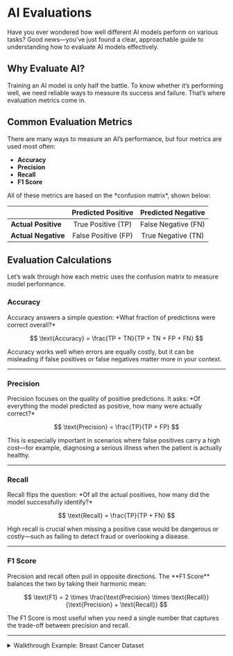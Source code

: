 # AI Evaluations

<p>Have you ever wondered how well different AI models perform on various tasks?  
Good news—you’ve just found a clear, approachable guide to understanding how to evaluate AI models effectively.</p>

## Why Evaluate AI?
<p>Training an AI model is only half the battle. To know whether it’s performing well, we need reliable ways to measure its success and failure. That’s where evaluation metrics come in.</p>

## Common Evaluation Metrics
<p>There are many ways to measure an AI’s performance, but four metrics are used most often:</p>

- **Accuracy**
- **Precision**
- **Recall**
- **F1 Score**

<p>All of these metrics are based on the *confusion matrix*, shown below:</p>

|                  | **Predicted Positive** | **Predicted Negative** |
| :--------------- | :--------------------: | :--------------------: |
| **Actual Positive** | True Positive (TP)    | False Negative (FN)    |
| **Actual Negative** | False Positive (FP)   | True Negative (TN)     |

## Evaluation Calculations
<p>Let’s walk through how each metric uses the confusion matrix to measure model performance.</p>

### Accuracy
<p>Accuracy answers a simple question: *What fraction of predictions were correct overall?*</p>

$$
\text{Accuracy} = \frac{TP + TN}{TP + TN + FP + FN}
$$

<p>Accuracy works well when errors are equally costly, but it can be misleading if false positives or false negatives matter more in your context.</p>

---

### Precision
<p>Precision focuses on the quality of positive predictions. It asks: *Of everything the model predicted as positive, how many were actually correct?*</p>

$$
\text{Precision} = \frac{TP}{TP + FP}
$$

<p>This is especially important in scenarios where false positives carry a high cost—for example, diagnosing a serious illness when the patient is actually healthy.</p>

---

### Recall
<p>Recall flips the question: *Of all the actual positives, how many did the model successfully identify?*</p>

$$
\text{Recall} = \frac{TP}{TP + FN}
$$

<p>High recall is crucial when missing a positive case would be dangerous or costly—such as failing to detect fraud or overlooking a disease.</p>

---

### F1 Score
<p>Precision and recall often pull in opposite directions. The **F1 Score** balances the two by taking their harmonic mean:</p>

$$
\text{F1} = 2 \times \frac{\text{Precision} \times \text{Recall}}{\text{Precision} + \text{Recall}}
$$

<p>The F1 Score is most useful when you need a single number that captures the trade-off between precision and recall.</p>

---
<details>
<summary>Walkthrough Example: Breast Cancer Dataset</summary>

<p>Let's walk through an example together of how to use these metrics. We are going to train a simple model on the Breast Cancer Wisconsin dataset. This dataset is an example of binary classification, with a slightly imbalanced dataset and will thus be a great example to showcase the differences in evaluation metrics. Create a jupyter notebook and follow along.</p>

<p>First we are going to get all our imports.</p>
```python
from sklearn.datasets import load_breast_cancer
from sklearn.model_selection import train_test_split
from sklearn.linear_model import LogisticRegression
from sklearn.metrics import confusion_matrix
```

<p>After that, we need to load our data</p>

```python
data = load_breast_cancer()
X, y = data.data, data.target # y=0 malignant, y=1 benign
```

<p>We then need to split our data into a training and testing set. Luckily, sklearn provides a function that will handle this for us. Make sure to include `stratify=y` as an argument to preserve class balances in the dataset.</p>
```python
X_train, X_test, y_train, y_test = train_test_split(X, y, test_size=0.3, stratify=y, random_state=42)
```

<p>Let's then train a model and make some predictions</p>
```python
model = LogisticRegression(max_iter=500)
model.fit(X_train, y_train)
y_pred = model.predict(X_test)
```

<p>We then need to extract our confusion matrix using the following:</p>
```python
cm = confusion_matrix(y_test, y_pred)
tn, fp, fn, tp = cm.ravel()
```

<p>We can then calculate accuracy, precision, recall, and f1 scores using the equations from above.</p>
```python
# Accuracy
accuracy = (tp + tn) / (tp + tn + fp + fn)

# Precision (positive = class 1, benign in this dataset)
precision = tp / (tp + fp)

# Recall (a.k.a sensitivity, true positive rate)
recall = tp / (tp + fn)

# F1 Score
f1 = 2 * (precision * recall) / (precision + recall)

# Print our metrics
print(f"Accuracy: {accuracy:.4f}")
print(f"Precision: {precision:.4f}")
print(f"Recall: {recall:.4f}")
print(f"F1 Score: {f1:.4f}")
```

After we run everything, you should see something similar to the following:
- Accuracy: 0.9415
- Precision: 0.9292
- Recall: 0.9813
- F1 Score: 0.9545

As you can see, different evaluation metrics don't perform the same, and hopefully you can see the importance of choosing the right metric based on your needs.
</details>

## Conclusion

<p>Different evaluation metrics highlight different aspects of an AI model's performance. **Accuracy** tells you how often the model is correct overall, **precision** emphasizes the reliability of positive predictions, **recall** captures how well the model identifies all true positives, and **F1 Score** balances precision and recall into a single number.</p>

<p>Choosing the right metric—or a combination of metrics—depends on the problem you’re solving and the cost of different types of errors. For example, in medical diagnoses, missing a positive case may be far more critical than accidentally predicting a false positive.</p>

<p>Now that you’ve seen how to calculate and interpret these metrics, try applying them to a different dataset or model. Experimenting with datasets that are more imbalanced or noisy will help you see why some metrics are more informative than others and deepen your understanding of model evaluation in real-world scenarios.
</p>

